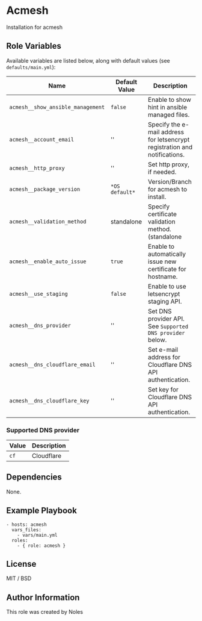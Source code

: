 Acmesh
======

Installation for acmesh


Role Variables
--------------

Available variables are listed below, along with default values (see `defaults/main.yml`):

| Name                               | Default Value       | Description                    |
|------------------------------------|---------------------|--------------------------------|
| `acmesh__show_ansible_management`  | `false`              | Enable to show hint in ansible managed files. |
| `acmesh__account_email`            | ''                   | Specify the e-mail address for letsencrypt registration and notifications. |
| `acmesh__http_proxy`               | ''                   | Set http proxy, if needed. |
| `acmesh__package_version`          | `*OS default*`       | Version/Branch for acmesh to install. |
| `acmesh__validation_method`        | standalone           | Specify certificate validation method. (standalone|dns) |
| `acmesh__enable_auto_issue`        | `true`               | Enable to automatically issue new certificate for hostname. |
| `acmesh__use_staging`              | `false`              | Enable to use letsencrypt staging API. |
| `acmesh__dns_provider`             | ''                   | Set DNS provider API. See `Supported DNS provider` below. |
| `acmesh__dns_cloudflare_email`     | ''                   | Set e-mail address for Cloudflare DNS API authentication. |
| `acmesh__dns_cloudflare_key`       | ''                   | Set key for Cloudflare DNS API authentication. |


### Supported DNS provider

| Value     | Description   |
|-----------|---------------|
| `cf`      | Cloudflare    |


Dependencies
------------

None.


Example Playbook
----------------

    - hosts: acmesh
      vars_files:
        - vars/main.yml
      roles:
        - { role: acmesh }

License
-------

MIT / BSD


Author Information
------------------

This role was created by Noles
